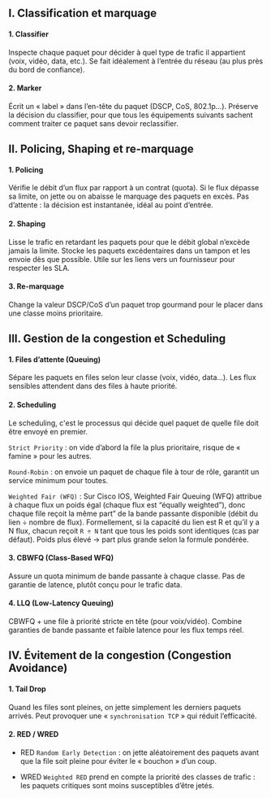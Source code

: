 ## I. Classification et marquage

  #### 1. Classifier

Inspecte chaque paquet pour décider à quel type de trafic il appartient (voix, vidéo, data, etc.). Se fait idéalement à l’entrée du réseau (au plus près du bord de confiance).

  #### 2. Marker

Écrit un « label » dans l’en-tête du paquet (DSCP, CoS, 802.1p…). Préserve la décision du classifier, pour que tous les équipements suivants sachent comment traiter ce paquet sans devoir reclassifier.

## II. Policing, Shaping et re-marquage

  #### 1. Policing

Vérifie le débit d’un flux par rapport à un contrat (quota). Si le flux dépasse sa limite, on jette ou on abaisse le marquage des paquets en excès. Pas d’attente : la décision est instantanée, idéal au point d’entrée.

  #### 2. Shaping

Lisse le trafic en retardant les paquets pour que le débit global n’excède jamais la limite. Stocke les paquets excédentaires dans un tampon et les envoie dès que possible. Utile sur les liens vers un fournisseur pour respecter les SLA.

  #### 3. Re-marquage

Change la valeur DSCP/CoS d’un paquet trop gourmand pour le placer dans une classe moins prioritaire.

## III. Gestion de la congestion et Scheduling

  #### 1. Files d’attente (Queuing)

Sépare les paquets en files selon leur classe (voix, vidéo, data…). Les flux sensibles attendent dans des files à haute priorité.

  #### 2. Scheduling

Le scheduling, c'est le processus qui décide quel paquet de quelle file doit être envoyé en premier.

`Strict Priority` : on vide d’abord la file la plus prioritaire, risque de « famine » pour les autres.

`Round-Robin` : on envoie un paquet de chaque file à tour de rôle, garantit un service minimum pour toutes.

`Weighted Fair (WFQ)` : Sur Cisco IOS, Weighted Fair Queuing (WFQ) attribue à chaque flux un poids égal (chaque flux est “équally weighted”), donc chaque file reçoit la même part” de la bande passante disponible (débit du lien ÷ nombre de flux). Formellement, si la capacité du lien est R et qu’il y a N flux, chacun reçoit `R ÷ N` tant que tous les poids sont identiques (cas par défaut). Poids plus élevé → part plus grande selon la formule pondérée. 

  #### 3. CBWFQ (Class-Based WFQ)

Assure un quota minimum de bande passante à chaque classe. Pas de garantie de latence, plutôt conçu pour le trafic data.

  #### 4. LLQ (Low-Latency Queuing)

CBWFQ + une file à priorité stricte en tête (pour voix/vidéo). Combine garanties de bande passante et faible latence pour les flux temps réel.


## IV. Évitement de la congestion (Congestion Avoidance)

  #### 1. Tail Drop

Quand les files sont pleines, on jette simplement les derniers paquets arrivés. Peut provoquer une « `synchronisation TCP` » qui réduit l’efficacité.

  #### 2. RED / WRED

- RED `Random Early Detection` : on jette aléatoirement des paquets avant que la file soit pleine pour éviter le « bouchon » d’un coup.

- WRED `Weighted RED` prend en compte la priorité des classes de trafic : les paquets critiques sont moins susceptibles d’être jetés.
